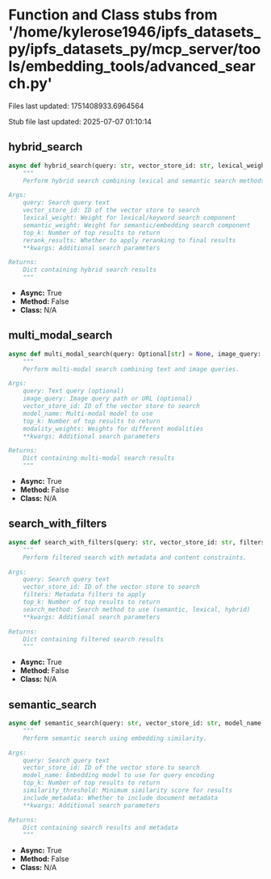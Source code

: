 # Function and Class stubs from '/home/kylerose1946/ipfs_datasets_py/ipfs_datasets_py/mcp_server/tools/embedding_tools/advanced_search.py'

Files last updated: 1751408933.6964564

Stub file last updated: 2025-07-07 01:10:14

## hybrid_search

```python
async def hybrid_search(query: str, vector_store_id: str, lexical_weight: float = 0.3, semantic_weight: float = 0.7, top_k: int = 10, rerank_results: bool = True, **kwargs) -> Dict[str, Any]:
    """
    Perform hybrid search combining lexical and semantic search methods.

Args:
    query: Search query text
    vector_store_id: ID of the vector store to search
    lexical_weight: Weight for lexical/keyword search component
    semantic_weight: Weight for semantic/embedding search component
    top_k: Number of top results to return
    rerank_results: Whether to apply reranking to final results
    **kwargs: Additional search parameters

Returns:
    Dict containing hybrid search results
    """
```
* **Async:** True
* **Method:** False
* **Class:** N/A

## multi_modal_search

```python
async def multi_modal_search(query: Optional[str] = None, image_query: Optional[str] = None, vector_store_id: str = None, model_name: str = "clip-ViT-B-32", top_k: int = 10, modality_weights: Optional[Dict[str, float]] = None, **kwargs) -> Dict[str, Any]:
    """
    Perform multi-modal search combining text and image queries.

Args:
    query: Text query (optional)
    image_query: Image query path or URL (optional)
    vector_store_id: ID of the vector store to search
    model_name: Multi-modal model to use
    top_k: Number of top results to return
    modality_weights: Weights for different modalities
    **kwargs: Additional search parameters

Returns:
    Dict containing multi-modal search results
    """
```
* **Async:** True
* **Method:** False
* **Class:** N/A

## search_with_filters

```python
async def search_with_filters(query: str, vector_store_id: str, filters: Dict[str, Any], top_k: int = 10, search_method: str = "semantic", **kwargs) -> Dict[str, Any]:
    """
    Perform filtered search with metadata and content constraints.

Args:
    query: Search query text
    vector_store_id: ID of the vector store to search
    filters: Metadata filters to apply
    top_k: Number of top results to return
    search_method: Search method to use (semantic, lexical, hybrid)
    **kwargs: Additional search parameters

Returns:
    Dict containing filtered search results
    """
```
* **Async:** True
* **Method:** False
* **Class:** N/A

## semantic_search

```python
async def semantic_search(query: str, vector_store_id: str, model_name: str = "sentence-transformers/all-MiniLM-L6-v2", top_k: int = 10, similarity_threshold: float = 0.7, include_metadata: bool = True, **kwargs) -> Dict[str, Any]:
    """
    Perform semantic search using embedding similarity.

Args:
    query: Search query text
    vector_store_id: ID of the vector store to search
    model_name: Embedding model to use for query encoding
    top_k: Number of top results to return
    similarity_threshold: Minimum similarity score for results
    include_metadata: Whether to include document metadata
    **kwargs: Additional search parameters

Returns:
    Dict containing search results and metadata
    """
```
* **Async:** True
* **Method:** False
* **Class:** N/A

